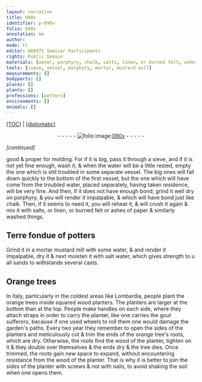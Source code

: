 ```yaml
---
layout: narrative
title: 090v
identifier: p-090v
folio: 090v
annotation: no
author:
mode: tl
editor: GR8975 Seminar Participants
rights: Public Domain
materials: [water, porphyry, chalk, salts, linen, or burned felt, ashes of paper, Terre fondue of potters, salt water, wood, soil]
tools: [sieve, vessel, porphyry, mortar, mustard mill]
measurements: []
bodyparts: []
places: []
plants: []
professions: [potters]
environments: []
animals: []
---
```


<p><a href="{{ site.baseurl }}/translation/">[TOC]</a> | <a href="{{ site.baseurl }}/texts/p-090v_tc/" target="_blank">[diplomatic]</a></p><div class="folio" align="center">- - - - - <a href="http://gallica.bnf.fr/ark:/12148/btv1b10500001g/f186.image" target="_blank"><img src="https://cu-mkp.github.io/2017-workshop-edition/assets/photo-icon.png" alt="folio image: " style="display:inline-block; margin-bottom:-3px;"/>090v</a> - - - - - </div>  
 
*[continued]*
  
good & proper for molding. For if it is big, pass it through a <span class="tl">sieve</span>, and if it is not yet fine enough, wash it, & when the <span class="m">water</span> will be a little rested, empty the one which is still troubled in some separate <span class="tl">vessel</span>. The big ones will fall down quickly to the bottom of the first <span class="tl">vessel</span>, but the one which will have come from the troubled <span class="m">water</span>, placed separately, having taken residence, will be very fine. And then, if it does not have enough bond, grind it well dry on <span class="tl"><span class="m">porphyry</span></span>, & you will render it impalpable, & which will have bond just like <span class="m">chalk</span>. Then, if it seems to need it, you will reheat it, & will crush it again & mix it with <span class="m">salts</span>, or <span class="m">linen, <span class="add">or</span> burned felt</span> or <span class="m">ashes of paper</span> & similarly washed things.
 
 
  

## <span class="m">Terre fondue of <span class="pro">potters</span></span>

 
Grind it in a <span class="del"><span class="tl">mortar</span></span> <span class="add"><span class="tl">mustard mill</span></span> with some <span class="m">water</span>, & and render it impalpable, dry it & next moisten it with <span class="m">salt water</span>, which gives strength to <span class="del">u</span> all sands to withstands several casts.
 
 
  

## Orange trees

 
In Italy, <span class="sup">particularly</span> in the coldest areas like Lombardia, people plant the orange trees inside squared <span class="m">wood</span> planters. The planters are larger at the bottom than at the top. People make handles on each side, where they attach straps in order to carry the planter, like one carries the gout sufferers, because if one used wheels to roll them one would damage the garden's paths. Every two year they remember to open the sides of the planters and meticulously cut & trim the ends of the orange tree's roots, which are dry. Otherwise, the roots find the <span class="m">wood</span> <span class="x">of the planter</span>, tighten on it & they double over themselves & the ends dry & the tree dies. Once trimmed, the roots gain new space <span class="del"></span> to expand, without encountering resistance from the <span class="m">wood</span> <span class="sup">of the planter</span>. That is why it is better to join the sides of the planter with screws & not with nails, to avoid shaking the <span class="m">soil</span> when one opens them.
 
